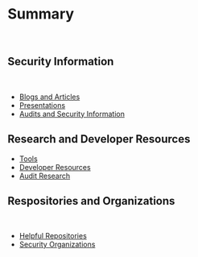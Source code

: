 # Summary
​
## Security Information
​
* [Blogs and Articles](blogs-and-articles/README.md)
* [Presentations](presentations/README.md)
* [Audits and Security Information](audits-and-security-information/README.md)

## Research and Developer Resources

* [Tools](tools/README.md)
* [Developer Resources](developer-resources/README.md)
* [Audit Research](audit-research/README.md)

## Respositories and Organizations
​
* [Helpful Repositories](helpful-repositories/README.md)
* [Security Organizations](security-organizations/README.md)

